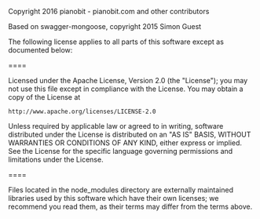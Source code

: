 Copyright 2016 pianobit - pianobit.com and other contributors

Based on swagger-mongoose, copyright 2015 Simon Guest

The following license applies to all parts of this software except as
documented below:

====

Licensed under the Apache License, Version 2.0 (the "License");
you may not use this file except in compliance with the License.
You may obtain a copy of the License at

    http://www.apache.org/licenses/LICENSE-2.0

Unless required by applicable law or agreed to in writing, software
distributed under the License is distributed on an "AS IS" BASIS,
WITHOUT WARRANTIES OR CONDITIONS OF ANY KIND, either express or implied.
See the License for the specific language governing permissions and
limitations under the License.

====

Files located in the node_modules directory are externally maintained libraries
used by this software which have their own licenses; we recommend you read them,
as their terms may differ from the terms above.
